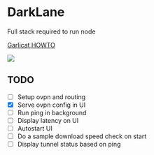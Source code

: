# DarkLane
Full stack required to run node

[Garlicat HOWTO](https://www.onioncat.org/2019/08/garlicat-howto/)

![](https://i.imgur.com/AbvFvwy.png)

## TODO

- [ ] Setup ovpn and routing
- [x] Serve ovpn config in UI
- [ ] Run ping in background
- [ ] Display latency on UI
- [ ] Autostart UI
- [ ] Do a sample download speed check on start
- [ ] Display tunnel status based on ping
